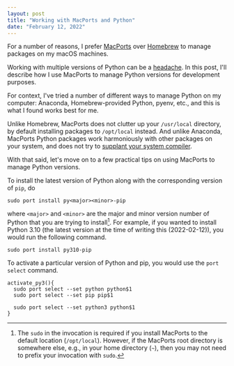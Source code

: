 ```yaml
---
layout: post
title: "Working with MacPorts and Python"
date: "February 12, 2022"
---
```


For a number of reasons, I prefer [MacPorts](https://www.macports.org) over
[Homebrew](https://brew.sh) to manage packages on my macOS machines.

Working with multiple versions of Python can be a
[headache](https://xkcd.com/1987/). In this post, I'll describe how I use
MacPorts to manage Python versions for development purposes.

For context, I've tried a number of different ways to manage Python on my
computer: Anaconda, Homebrew-provided Python, pyenv, etc., and this is what
I found works best for me.

Unlike Homebrew, MacPorts does not clutter up your `/usr/local` directory, by
default installing packages to `/opt/local` instead. And unlike Anaconda,
MacPorts Python packages work harmoniously with other packages on your system,
and does not try to [supplant your system
compiler](https://docs.conda.io/projects/conda-build/en/latest/resources/compiler-tools.html).

With that said, let's move on to a few practical tips on using MacPorts to
manage Python versions.

To install the latest version of Python along with the corresponding version of
`pip`, do

```
sudo port install py<major><minor>-pip
````

where `<major>` and `<minor>` are the major and minor version number of Python
that you are trying to install[^1]. For example, if you wanted to install Python
3.10 (the latest version at the time of writing this (2022-02-12)), you would
run the following command.

```
sudo port install py310-pip
```

To activate a particular version of Python and pip, you would use the `port
select` command.

```
activate_py3(){
  sudo port select --set python python$1
  sudo port select --set pip pip$1

  sudo port select --set python3 python$1
}
```

[^1]: The `sudo` in the invocation is required if you install MacPorts to the
default location (`/opt/local`). However, if the MacPorts root directory is
somewhere else, e.g., in your home directory (`~`), then you may not need to
prefix your invocation with `sudo`.
